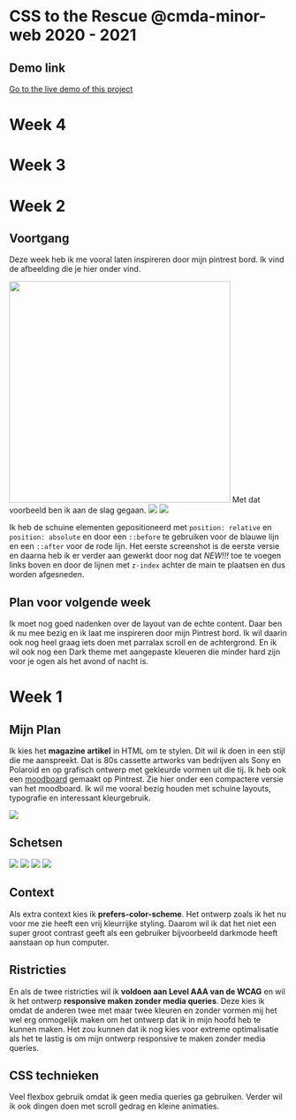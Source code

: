 # CSS to the Rescue @cmda-minor-web 2020 - 2021

## Demo link

[Go to the live demo of this project](https://mbergevoet.github.io/css-to-the-rescue-2021//)

# Week 4

# Week 3

# Week 2

## Voortgang

Deze week heb ik me vooral laten inspireren door mijn pintrest bord. Ik vind de afbeelding die je hier onder vind.

<img src="https://i.imgur.com/zqx8ac4.jpg" width="400"/>
Met dat voorbeeld ben ik aan de slag gegaan.

<img src="https://i.imgur.com/2gBXo4x.png?raw=true"/>
<img src="https://i.imgur.com/2HcuzOf.png?raw=true"/>

Ik heb de schuine elementen gepositioneerd met `position: relative` en `position: absolute` en door een `::before` te gebruiken voor de blauwe lijn en een `::after` voor de rode lijn. Het eerste screenshot is de eerste versie en daarna heb ik er verder aan gewerkt door nog dat _NEW!!!_ toe te voegen links boven en door de lijnen met `z-index` achter de main te plaatsen en dus worden afgesneden.

## Plan voor volgende week

Ik moet nog goed nadenken over de layout van de echte content. Daar ben ik nu mee bezig en ik laat me inspireren door mijn Pintrest bord. Ik wil daarin ook nog heel graag iets doen met parralax scroll en de achtergrond. En ik wil ook nog een Dark theme met aangepaste kleueren die minder hard zijn voor je ogen als het avond of nacht is.

# Week 1

## Mijn Plan

Ik kies het **magazine artikel** in HTML om te stylen. Dit wil ik doen in een stijl die me aanspreekt. Dat is 80s cassette artworks van bedrijven als Sony en Polaroid en op grafisch ontwerp met gekleurde vormen uit die tij. Ik heb ook een [moodboard](https://nl.pinterest.com/mbergevoet39/retro-adds-and-colors/) gemaakt op Pintrest. Zie hier onder een compactere versie van het moodboard. Ik wil me vooral bezig houden met schuine layouts, typografie en interessant kleurgebruik.

<img src="https://i.imgur.com/l3aNSZ2.png?raw=true"/>

## Schetsen

<img src="https://i.imgur.com/v0Ki7gk.jpg?raw=true"/>
<img src="https://i.imgur.com/TNZzAbp.jpg?raw=true"/>
<img src="https://i.imgur.com/PgrjQms.jpg?raw=true"/>
<img src="https://i.imgur.com/5v8a4Sz.jpg?raw=true"/>

## Context

Als extra context kies ik **prefers-color-scheme**. Het ontwerp zoals ik het nu voor me zie heeft een vrij kleurrijke styling. Daarom wil ik dat het niet een super groot contrast geeft als een gebruiker bijvoorbeeld darkmode heeft aanstaan op hun computer.

## Ristricties

En als de twee ristricties wil ik **voldoen aan Level AAA van de WCAG** en wil ik het ontwerp **responsive maken zonder media queries**. Deze kies ik omdat de anderen twee met maar twee kleuren en zonder vormen mij het wel erg onmogelijk maken om het ontwerp dat ik in mijn hoofd heb te kunnen maken. Het zou kunnen dat ik nog kies voor extreme optimalisatie als het te lastig is om mijn ontwerp responsive te maken zonder media queries.

## CSS technieken

Veel flexbox gebruik omdat ik geen media queries ga gebruiken. Verder wil ik ook dingen doen met scroll gedrag en kleine animaties.
